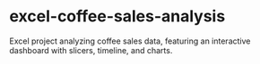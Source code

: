 # excel-coffee-sales-analysis
Excel project analyzing coffee sales data, featuring an interactive dashboard with slicers, timeline, and charts.
